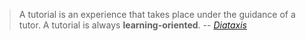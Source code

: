 > A tutorial is an experience that takes place under the guidance of a tutor. A tutorial is always **learning-oriented**.
-- [_Diataxis_](https://www.diataxis.fr/tutorials/)